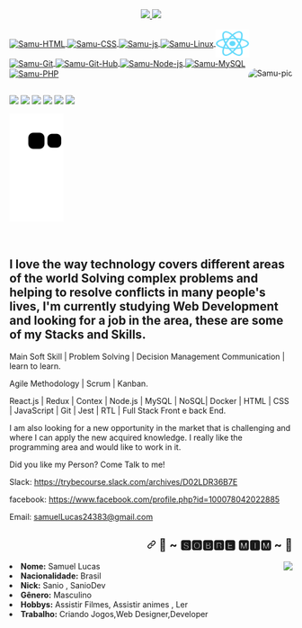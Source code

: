 <div align="center">
  <a href="https://github.com/SanioDev">
  <img height="180em" src="https://github-readme-stats.vercel.app/api?username=SanioDev&show_icons=true&theme=midnight-purple&include_all_commits=true&count_private=true"/>
  <img height="180em" src="https://github-readme-stats.vercel.app/api/top-langs/?username=SanioDev&layout=compact&langs_count=7&theme=midnight-purple"/>
</div>
<div style="display: inline_block"><br>
  <img align="center" alt="Samu-HTML" height="50" width="60" src="https://cdn-icons-png.flaticon.com/512/174/174854.png">
  <img align="center" alt="Samu-CSS" height="50" width="60" src="https://cdn-icons-png.flaticon.com/128/732/732190.png">
  <img align="center" alt="Samu-js" height="50" width="60" src="https://cdn-icons-png.flaticon.com/128/5968/5968292.png">
  <img align="center" alt="Samu-Linux" height="50" width="60" src="https://user-images.githubusercontent.com/93998809/149452173-ef3423e3-8352-472e-af44-a2402759204f.png">
  <img align="center" alt="Samu-React" height="50" width="60" src="https://raw.githubusercontent.com/devicons/devicon/master/icons/react/react-original.svg">
  <img align="center" alt="Samu-Git" height="50" width="60" src="https://cdn-icons.flaticon.com/png/128/1240/premium/1240970.png?token=exp=1655773865~hmac=742ed166b62743859c69f272f46d51c9">
  <img align="center" alt="Samu-Git-Hub" height="50" width="60" src="https://cdn-icons.flaticon.com/png/512/4926/premium/4926625.png?token=exp=1658532988~hmac=4db5bd25d18ef82ed9a99cb506729511" token=exp=1655773913~hmac=66a4014303b6c284bf327fe6810fd405">
  <img align="center" alt="Samu-Node-js" height="50" width="60" src="https://cdn-icons-png.flaticon.com/512/919/919825.png">
  <img align="center" alt="Samu-MySQL" height="50" width="60" src="https://cdn-icons-png.flaticon.com/512/919/919836.png">
  <img align="center" alt="Samu-PHP" height="50" width="60" src="https://cdn-icons.flaticon.com/png/512/2721/premium/2721635.png?token=exp=1655775187~hmac=647b047c560afd3f8bf12c81e06bc751">
  <img align="right" alt="Samu-pic" height="150" style="border-radius:15px" src="https://saniodev.github.io/img/Samuca.png">
</div>

##

<div> 
  <a href="https://www.youtube.com/channel/UCXDDUZ8UhnQbZ8R8yuoegFQ" target="_blank"><img src="https://img.shields.io/badge/YouTube-FF0000?style=for-the-badge&logo=youtube&logoColor=white" target="_blank"></a>
  <a href="https://www.instagram.com/samuca_luc/" target="_blank"><img src="https://img.shields.io/badge/-Instagram-%23E4405F?style=for-the-badge&logo=instagram&logoColor=white" target="_blank"></a>
 	<a href="https://api.whatsapp.com/message/FVVMWZEROXLKM1" target="_blank"><img src="https://img.shields.io/badge/WhatsApp-25D366?style=for-the-badge&logo=whatsapp&logoColor=white"></a>
 <a href="https://discord.gg/2tEyGTHr4h" target="_blank"><img src="https://img.shields.io/badge/Discord-7289DA?style=for-the-badge&logo=discord&logoColor=white" target="_blank"></a> 
  <a href = "https://mail.google.com/mail/u/0/#inbox?compose=GTvVlcSHvnwdbVZJRfQkxDmCJNvGlGHnNWBvlSvPGNKMkpCCGVspsMPqvWhxSWHwRjgJDGtdfBpMS"><img src="https://img.shields.io/badge/-Gmail-%23333?style=for-the-badge&logo=gmail&logoColor=white" target="_blank"></a>
  <a href="https://linkedin.com/in/samuellucas24383" target="_blank"><img src="https://img.shields.io/badge/-LinkedIn-%230077B5?style=for-the-badge&logo=linkedin&logoColor=white" target="_blank"></a> 
 
  ![Snake animation](https://github.com/rafaballerini/rafaballerini/blob/output/github-contribution-grid-snake.svg)
</div>
<br>
  
## I love the way technology covers different areas of the world Solving complex problems and helping to resolve conflicts in many people's lives, I'm currently studying Web Development and looking for a job in the area, these are some of my Stacks and Skills.

Main Soft Skill | Problem Solving | Decision Management Communication | learn to learn.

Agile Methodology | Scrum | Kanban.

React.js | Redux | Contex | Node.js | MySQL | NoSQL| Docker | HTML | CSS | JavaScript | Git | Jest | RTL | Full Stack Front e back End.

I am also looking for a new opportunity in the market that is challenging and where I can apply the new acquired knowledge. I really like the programming area and would like to work in it.

Did you like my Person? Come Talk to me!

Slack: https://trybecourse.slack.com/archives/D02LDR36B7E

facebook: https://www.facebook.com/profile.php?id=100078042022885

Email: samuelLucas24383@gmail.com

<div>
<h2 align="right"><a id="user-content----𝓐𝓫𝓸𝓾𝓽-𝓶𝓮---" class="anchor" aria-hidden="true" href="#---𝓐𝓫𝓸𝓾𝓽-𝓶𝓮---"><svg class="octicon octicon-link" viewBox="0 0 16 16" version="1.1" width="16" height="16" aria-hidden="true"><path fill-rule="evenodd" d="M7.775 3.275a.75.75 0 001.06 1.06l1.25-1.25a2 2 0 112.83 2.83l-2.5 2.5a2 2 0 01-2.83 0 .75.75 0 00-1.06 1.06 3.5 3.5 0 004.95 0l2.5-2.5a3.5 3.5 0 00-4.95-4.95l-1.25 1.25zm-4.69 9.64a2 2 0 010-2.83l2.5-2.5a2 2 0 012.83 0 .75.75 0 001.06-1.06 3.5 3.5 0 00-4.95 0l-2.5 2.5a3.5 3.5 0 004.95 4.95l1.25-1.25a.75.75 0 00-1.06-1.06l-1.25 1.25a2 2 0 01-2.83 0z"></path></svg></a> <g-emoji class="g-emoji" alias="fox_face" fallback-src="https://github.githubassets.com/images/icons/emoji/unicode/1f98a.png">🦊</g-emoji> ~ 🆂🅾🅱🆁🅴 🅼🅸🅼 ~ <g-emoji class="g-emoji" alias="fox_face" fallback-src="https://github.githubassets.com/images/icons/emoji/unicode/1f98a.png">🦊</g-emoji> </h2>
    <a href="#" alt="Trybe" rel="nofollow"><img align="right" src="https://i.imgur.com/37MtfJB.png" style="max-width:100%;"></a>
    <li>
    <b>Nome:</b> Samuel Lucas</li>
    <li>
    <b>Nacionalidade:</b> Brasil
    </li>
    <li>
    <b>Nick:</b> Sanio , SanioDev
    </li>
    <li>
    <b>Gênero:</b> Masculino
    </li>
    <li>
    <b>Hobbys:</b> Assistir Filmes, Assistir animes , Ler
    </li>
    <li>
    <b>Trabalho:</b> Criando Jogos,Web Designer,Developer
    </li>
    <br>
</div>
